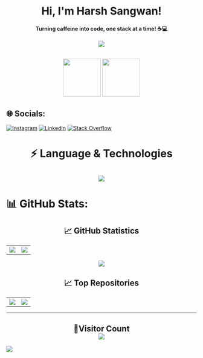 <div align="center">
  <h1>Hi, I'm Harsh Sangwan!</h1>
  <h4>Turning caffeine into code, one stack at a time! ☕💻</h4>
</div>

<p align="center">
  <a href="https://github.com/CodeWhiteWeb/CodeWhiteWeb">
    <img src="https://readme-typing-svg.herokuapp.com?color=%5689FBA0&center=true&vCenter=true&lines=Developer<3;DevOps;Programmer">
  </a>
</p>
<div align="center">
<br>
<img src = "https://user-images.githubusercontent.com/87887741/138137569-c03af614-7c08-43d8-b2ad-4ea28864022f.gif" width = "100" height = "100">
<img src="https://user-images.githubusercontent.com/87887741/138171656-80bfc204-e6c3-4a7d-83c2-5c003f671bf3.jpg" width = "100" height = "100">
<br/>
</div>

## 🌐 Socials:
[![Instagram](https://img.shields.io/badge/Instagram-%23E4405F.svg?logo=Instagram&logoColor=white)](https://instagram.com/sangwaan_harsh07) [![LinkedIn](https://img.shields.io/badge/LinkedIn-%230077B5.svg?logo=linkedin&logoColor=white)](https://linkedin.com/in/harsh-sangwan2003) [![Stack Overflow](https://img.shields.io/badge/-Stackoverflow-FE7A16?logo=stack-overflow&logoColor=white)](https://stackoverflow.com/users/22666727/harsh-sangwan) 

<!-- 💻 Language & Technology -->
<h1 align = "center">⚡ Language & Technologies</h1>
<h2 align="center">
<img src="https://skillicons.dev/icons?i=python,cpp,javascript,typescript,golang,java,html,css,scss,react,next,tailwind,fastapi,nodejs,express,redux,flask,git,github,linux,bash,mongo,redis,postgres,mysql,firebase,docker,kubernetes,aws,vercel">
</h2>

# 📊 GitHub Stats:
<h2 align="center">📈 GitHub Statistics</h2>
<table align = "center">
<td>
  <img src="https://github-readme-stats.vercel.app/api?username=harsh-sangwan2003&include_all_commits=true&count_private=true&show_icons=true&line_height=20&theme=synthwave"/>
</td>
<td>
  <img src="https://github-readme-stats.vercel.app/api/top-langs?username=harsh-sangwan2003&langs_count=10&size_weight=0.5&count_weight=0.5&show_icons=true&locale=en&hide_progress=true&theme=synthwave" />
</td>
</table>

<p align="center">
<img align="center" src="https://github-readme-streak-stats.herokuapp.com/?user=harsh-sangwan2003&theme=synthwave" />
</p>

<!-- Top Repositories -->

<h2 align="center">📈 Top Repositories</h2>
<table align = "center">
<td>
  <a href="https://github.com/harsh-sangwan2003/Data-Structure-And-Algo">
    <img align="center" src="https://github-readme-stats.vercel.app/api/pin/?username=harsh-sangwan2003&repo=Data-Structure-And-Algo&theme=synthwave" />
  </a>
</td>
<td>
<a href="https://github.com/harsh-sangwan2003/React-JS-Udemy">
  <img align="center" src="https://github-readme-stats.vercel.app/api/pin/?username=harsh-sangwan2003&repo=React-JS-Udemy&theme=synthwave" />
</a>
</td>
</table>

---
<!-- Visitor Count -->

<h2 align = "center">👀Visitor Count<br>
<img align = "center" src="https://profile-counter.glitch.me/harsh-sangwan2003/count.svg" />
</h2>
<img src="https://raw.githubusercontent.com/Trilokia/Trilokia/379277808c61ef204768a61bbc5d25bc7798ccf1/bottom_header.svg" />

<!-- Proudly created with GPRM ( https://gprm.itsvg.in ) -->
